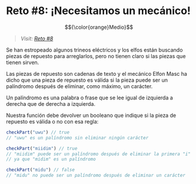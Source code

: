 # Reto #8: ¡Necesitamos un mecánico&excl;

$${\color{orange}Medio}$$

> _Visit: [Reto #8](https://2022.adventjs.dev/es/challenges/2022/8)_

Se han estropeado algunos trineos eléctricos y los elfos están buscando piezas
de repuesto para arreglarlos, pero no tienen claro si las piezas que tienen sirven.

Las piezas de repuesto son cadenas de texto y el mecánico Elfon Masc ha dicho
que una pieza de repuesto es válida si la pieza puede ser un palíndromo después
de eliminar, como máximo, un carácter.

Un palíndromo es una palabra o frase que se lee igual de izquierda a derecha
que de derecha a izquierda.

Nuestra función debe devolver un booleano que indique si la pieza de repuesto
es válida o no con esa regla:

```javascript
checkPart("uwu") // true
// "uwu" es un palíndromo sin eliminar ningún carácter

checkPart("miidim") // true
// "miidim" puede ser un palíndromo después de eliminar la primera "i"
// ya que "midim" es un palíndromo

checkPart("midu") // false
// "midu" no puede ser un palíndromo después de eliminar un carácter
```
